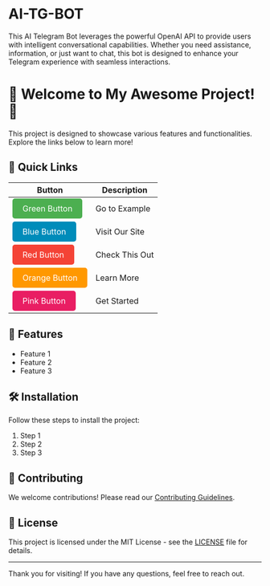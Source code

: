 # AI-TG-BOT
This AI Telegram Bot leverages the powerful OpenAI API to provide users with intelligent conversational capabilities. Whether you need assistance, information, or just want to chat, this bot is designed to enhance your Telegram experience with seamless interactions.


# 🌟 Welcome to My Awesome Project! 🌟

This project is designed to showcase various features and functionalities. Explore the links below to learn more!

## 🚀 Quick Links

| Button | Description |
|--------|-------------|
| <a href="https://example.com" style="background-color: #4CAF50; color: white; padding: 10px 20px; text-align: center; text-decoration: none; display: inline-block; border-radius: 5px;">Green Button</a> | Go to Example |
| <a href="https://example.com" style="background-color: #008CBA; color: white; padding: 10px 20px; text-align: center; text-decoration: none; display: inline-block; border-radius: 5px;">Blue Button</a> | Visit Our Site |
| <a href="https://example.com" style="background-color: #f44336; color: white; padding: 10px 20px; text-align: center; text-decoration: none; display: inline-block; border-radius: 5px;">Red Button</a> | Check This Out |
| <a href="https://example.com" style="background-color: #ff9800; color: white; padding: 10px 20px; text-align: center; text-decoration: none; display: inline-block; border-radius: 5px;">Orange Button</a> | Learn More |
| <a href="https://example.com" style="background-color: #e91e63; color: white; padding: 10px 20px; text-align: center; text-decoration: none; display: inline-block; border-radius: 5px;">Pink Button</a> | Get Started |

## 📖 Features
- Feature 1
- Feature 2
- Feature 3

## 🛠 Installation
Follow these steps to install the project:
1. Step 1
2. Step 2
3. Step 3

## 🎉 Contributing
We welcome contributions! Please read our [Contributing Guidelines](https://example.com).

## 📄 License
This project is licensed under the MIT License - see the [LICENSE](LICENSE) file for details.

---

Thank you for visiting! If you have any questions, feel free to reach out.

